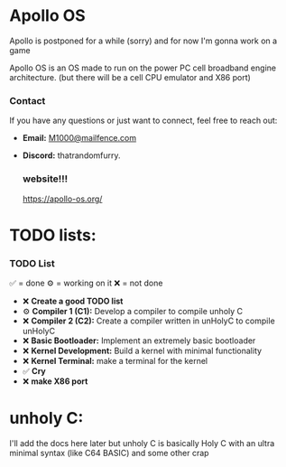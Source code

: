 # Apollo OS


Apollo  is postponed for a while (sorry) and for now I'm gonna work on a game 

Apollo OS is an OS made to run on the power PC cell broadband engine architecture. (but there will be a cell CPU emulator and X86 port) 

### Contact

If you have any questions or just want to connect, feel free to reach out:

- **Email:** [M1000@mailfence.com](mailto:M1000@mailfence.com)
- **Discord:** thatrandomfurry.

  ### website!!!

  https://apollo-os.org/


# TODO lists:


### TODO List

✅ = done
⚙️ = working on it
❌ = not done

- ❌ **Create a good TODO list**
- ⚙️ **Compiler 1 (C1):** Develop a compiler to compile unholy C
- ❌ **Compiler 2 (C2):** Create a compiler written in unHolyC to compile unHolyC
- ❌ **Basic Bootloader:** Implement an extremely basic bootloader
- ❌ **Kernel Development:** Build a kernel with minimal functionality
- ❌ **Kernel Terminal:** make a terminal for the kernel
- ✅ **Cry**
- ❌ **make X86 port**


# unholy C:


I'll add the docs here later but unholy C is basically Holy C with an ultra minimal syntax (like C64 BASIC) and some other crap 
